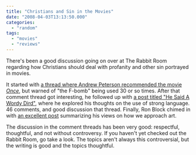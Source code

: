 ```yaml
---
title: "Christians and Sin in the Movies"
date: "2008-04-03T13:13:50.000"
categories: 
  - "random"
tags: 
  - "movies"
  - "reviews"
---
```


There's been a good discussion going on over at The Rabbit Room regarding how Christians should deal with profanity and other sin portrayed in movies.

It started with [a thread where Andrew Peterson recommended the movie _Once_](http://www.rabbitroom.com/?p=593), but warned of "the F-bomb" being used 30 or so times. After that comment thread got interesting, he followed up with [a post titled "He Said A Wordy Dird"](http://www.rabbitroom.com/?p=600), where he explored his thoughts on the use of strong language. 46 comments, and good discussion that thread. Finally, Ron Block chimed in with [an excellent post](http://www.rabbitroom.com/?p=605) summarizing his views on how we approach art.

The discussion in the comment threads has been very good: respectful, thoughtful, and not without controversy. If you haven't yet checked out the Rabbit Room, go take a look. The topics aren't always this controversial, but the writing is good and the topics thoughtful.
